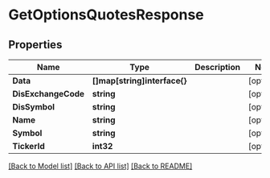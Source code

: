 # GetOptionsQuotesResponse

## Properties

Name | Type | Description | Notes
------------ | ------------- | ------------- | -------------
**Data** | **[]map[string]interface{}** |  | [optional] 
**DisExchangeCode** | **string** |  | [optional] 
**DisSymbol** | **string** |  | [optional] 
**Name** | **string** |  | [optional] 
**Symbol** | **string** |  | [optional] 
**TickerId** | **int32** |  | [optional] 

[[Back to Model list]](../README.md#documentation-for-models) [[Back to API list]](../README.md#documentation-for-api-endpoints) [[Back to README]](../README.md)


